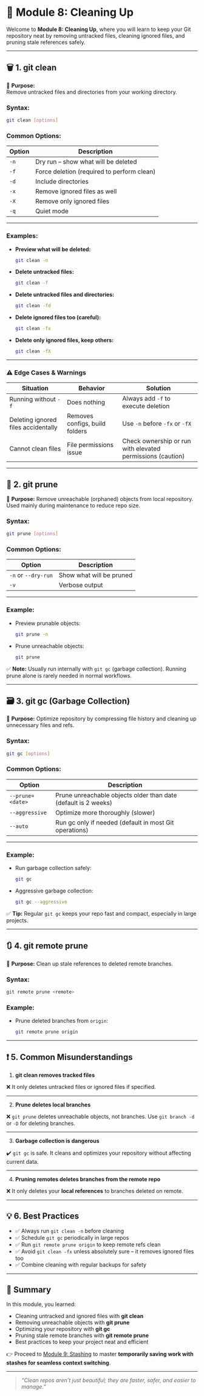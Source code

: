 # 🧹 Module 8: Cleaning Up

Welcome to **Module 8: Cleaning Up**, where you will learn to keep your Git repository neat by removing untracked files, cleaning ignored files, and pruning stale references safely.

---

## 🗑 **1. git clean**

🔧 **Purpose:**  
Remove untracked files and directories from your working directory.

### **Syntax:**

```bash
git clean [options]
```

### **Common Options:**

| Option | Description                                |
| ------ | ------------------------------------------ |
| `-n`   | Dry run – show what will be deleted        |
| `-f`   | Force deletion (required to perform clean) |
| `-d`   | Include directories                        |
| `-x`   | Remove ignored files as well               |
| `-X`   | Remove only ignored files                  |
| `-q`   | Quiet mode                                 |

---

### **Examples:**

* **Preview what will be deleted:**

  ```bash
  git clean -n
  ```

* **Delete untracked files:**

  ```bash
  git clean -f
  ```

* **Delete untracked files and directories:**

  ```bash
  git clean -fd
  ```

* **Delete ignored files too (careful):**

  ```bash
  git clean -fx
  ```

* **Delete only ignored files, keep others:**

  ```bash
  git clean -fX
  ```

---

### ⚠️ **Edge Cases & Warnings**

| Situation                           | Behavior                       | Solution                                                   |
| ----------------------------------- | ------------------------------ | ---------------------------------------------------------- |
| Running without `-f`                | Does nothing                   | Always add `-f` to execute deletion                        |
| Deleting ignored files accidentally | Removes configs, build folders | Use `-n` before `-fx` or `-fX`                             |
| Cannot clean files                  | File permissions issue         | Check ownership or run with elevated permissions (caution) |

---

## 🌿 **2. git prune**

🔧 **Purpose:**
Remove unreachable (orphaned) objects from local repository. Used mainly during maintenance to reduce repo size.

### **Syntax:**

```bash
git prune [options]
```

### **Common Options:**

| Option              | Description              |
| ------------------- | ------------------------ |
| `-n` or `--dry-run` | Show what will be pruned |
| `-v`                | Verbose output           |

---

### **Example:**

* Preview prunable objects:

  ```bash
  git prune -n
  ```

* Prune unreachable objects:

  ```bash
  git prune
  ```

✅ **Note:**
Usually run internally with `git gc` (garbage collection). Running prune alone is rarely needed in normal workflows.

---

## 🗃 **3. git gc (Garbage Collection)**

🔧 **Purpose:**
Optimize repository by compressing file history and cleaning up unnecessary files and refs.

### **Syntax:**

```bash
git gc [options]
```

### **Common Options:**

| Option           | Description                                                    |
| ---------------- | -------------------------------------------------------------- |
| `--prune=<date>` | Prune unreachable objects older than date (default is 2 weeks) |
| `--aggressive`   | Optimize more thoroughly (slower)                              |
| `--auto`         | Run gc only if needed (default in most Git operations)         |

---

### **Example:**

* Run garbage collection safely:

  ```bash
  git gc
  ```

* Aggressive garbage collection:

  ```bash
  git gc --aggressive
  ```

✅ **Tip:**
Regular `git gc` keeps your repo fast and compact, especially in large projects.

---

## 🔃 **4. git remote prune**

🔧 **Purpose:**
Clean up stale references to deleted remote branches.

### **Syntax:**

```bash
git remote prune <remote>
```

### **Example:**

* Prune deleted branches from `origin`:

  ```bash
  git remote prune origin
  ```

---

## ❗ **5. Common Misunderstandings**

1. **git clean removes tracked files**

❌ It only deletes untracked files or ignored files if specified.

---

2. **Prune deletes local branches**

❌ `git prune` deletes unreachable objects, not branches. Use `git branch -d` or `-D` for deleting branches.

---

3. **Garbage collection is dangerous**

✔️ `git gc` is safe. It cleans and optimizes your repository without affecting current data.

---

4. **Pruning remotes deletes branches from the remote repo**

❌ It only deletes your **local references** to branches deleted on remote.

---

## 💡 **6. Best Practices**

* ✅ Always run `git clean -n` before cleaning
* ✅ Schedule `git gc` periodically in large repos
* ✅ Run `git remote prune origin` to keep remote refs clean
* ✅ Avoid `git clean -fx` unless absolutely sure – it removes ignored files too
* ✅ Combine cleaning with regular backups for safety

---

## 🎯 **Summary**

In this module, you learned:

* Cleaning untracked and ignored files with **git clean**
* Removing unreachable objects with **git prune**
* Optimizing your repository with **git gc**
* Pruning stale remote branches with **git remote prune**
* Best practices to keep your project neat and efficient

👉 Proceed to [Module 9: Stashing](../9_stashing/README.md) to master **temporarily saving work with stashes for seamless context switching**.

---

> *“Clean repos aren’t just beautiful; they are faster, safer, and easier to manage.”*

